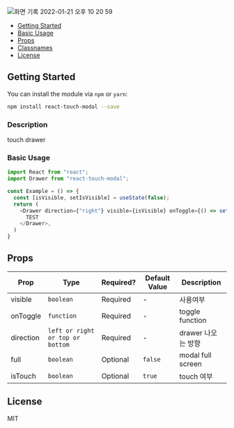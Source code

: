 
![화면 기록 2022-01-21 오후 10 20 59](https://user-images.githubusercontent.com/62181345/150534763-4553b5ba-059a-48c4-ab00-0758a0fd998e.gif)


* [Getting Started](#getting-started)
* [Basic Usage](#basic-usage)
* [Props](#props)
* [Classnames](#classnames)
* [License](#license)

## Getting Started

You can install the module via `npm` or `yarn`:

```sh
npm install react-touch-modal --save
```

### Description
touch drawer

### Basic Usage

```js
import React from "react";
import Drawer from "react-touch-modal";

const Example = () => {
  const [isVisible, setIsVisible] = useState(false);
  return (
    <Drawer direction={"right"} visible={isVisible} onToggle={() => setIsVisible(prev=>!prev)}>
      TEST
    </Drawer>,
  )
}


```

## Props

| Prop           | Type       | Required? | Default Value | Description                                                                                                                               |
| -------------- | ---------- | --------- | ------------- | ----------------------------------------------------------------------------------------------------------------------------------------- |
| visible        | `boolean`  | Required  | -             |   사용여부                                                                                                             |
| onToggle        | `function` | Required  | -             |  toggle function                     |
| direction     | `left or right or top or bottom`  | Required  | -       | drawer 나오는 방향                |
| full     | `boolean`  | Optional  | `false`   | modal full screen |
| isTouch  | `boolean`  | Optional  | `true`   | touch 여부 |

## License
MIT

